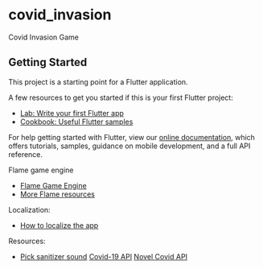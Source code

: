 # covid_invasion

Covid Invasion Game

## Getting Started

This project is a starting point for a Flutter application.

A few resources to get you started if this is your first Flutter project:

- [Lab: Write your first Flutter app](https://flutter.dev/docs/get-started/codelab)
- [Cookbook: Useful Flutter samples](https://flutter.dev/docs/cookbook)

For help getting started with Flutter, view our
[online documentation](https://flutter.dev/docs), which offers tutorials,
samples, guidance on mobile development, and a full API reference.

Flame game engine

- [Flame Game Engine](https://flame-engine.org)
- [More Flame resources](https://github.com/flame-engine/awesome-flame)

Localization:

- [How to  localize the app](https://www.youtube.com/watch?v=AS-0SXT2qio&t=2s)

Resources:

- [Pick sanitizer sound](https://freesound.org/s/413629/)
 [Covid-19 API](https://github.com/javieraviles/covidAPI)
 [Novel Covid API](https://corona.lmao.ninja)
 